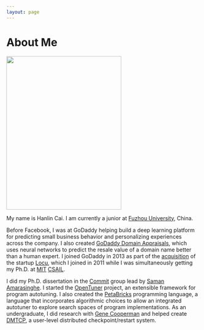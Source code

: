 ```yaml
---
layout: page
---
```


# About Me

<img src="https://caihanlin.com/caihanlin.jpg" class="floatpic" width="300" height="400">

My name is Hanlin Cai.  I am currently a junior at [Fuzhou University], China.

Before Facebook, I was at GoDaddy helping build a deep learning platform for predicting small business behavior and personalizing experiences across the company.  I also created [GoDaddy Domain Appraisals], which uses neural networks to predict the resale value of a domain name better than a human expert.  I joined GoDaddy in 2013 as part of the [acquisition] of the startup [Locu], which I joined in 2011 while I was simultaneously getting my Ph.D. at [MIT][MIT] [CSAIL].

I did my Ph.D. dissertation in the [Commit] group lead by  [Saman Amarasinghe].
I started the [OpenTuner] project, an extensible framework for program
autotuning.  I also created the [PetaBricks] programming language, a language
that incorporates algorithmic choices to allow an integrated autotuner to
explore search spaces of program implementations.  As an undergraduate, I did
research with [Gene Cooperman] and helped create [DMTCP], a user-level
distributed checkpoint/restart system.

[Fuzhou University]: https://www.fzu.edu.cn/
[GoDaddy Domain Appraisals]: https://www.godaddy.com/engineering/2019/07/26/domain-name-valuation/
[acquisition]: http://allthingsd.com/20130819/godaddy-acquires-merchant-finder-startup-locu-for-70-million/
[CSAIL]: http://www.csail.mit.edu/
[DMTCP]: http://dmtcp.sourceforge.net/
[Gene Cooperman]: http://www.ccs.neu.edu/home/gene/
[Locu]: http://locu.com/
[MIT]: http://www.mit.edu/
[OpenTuner]: http://opentuner.org/
[PetaBricks]: http://projects.csail.mit.edu/petabricks/
[Commit]: http://groups.csail.mit.edu/commit/
[Saman Amarasinghe]: http://people.csail.mit.edu/saman/

